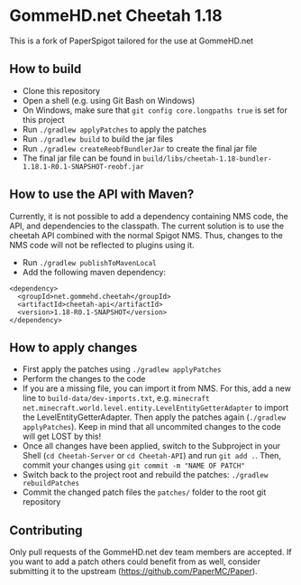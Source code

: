 # GommeHD.net Cheetah 1.18

This is a fork of PaperSpigot tailored for the use at GommeHD.net

## How to build
- Clone this repository
- Open a shell (e.g. using Git Bash on Windows)
- On Windows, make sure that `git config core.longpaths true` is set for this project
- Run `./gradlew applyPatches` to apply the patches
- Run `./gradlew build` to build the jar files
- Run `./gradlew createReobfBundlerJar` to create the final jar file
- The final jar file can be found in `build/libs/cheetah-1.18-bundler-1.18.1-R0.1-SNAPSHOT-reobf.jar`

## How to use the API with Maven?
Currently, it is not possible to add a dependency containing NMS code, the API, and dependencies to the classpath. The current solution is to use the cheetah API combined with the normal Spigot NMS. 
Thus, changes to the NMS code will not be reflected to plugins using it.
- Run `./gradlew publishToMavenLocal`
- Add the following maven dependency:
```
<dependency>
  <groupId>net.gommehd.cheetah</groupId>
  <artifactId>cheetah-api</artifactId>
  <version>1.18-R0.1-SNAPSHOT</version>
</dependency>
```

## How to apply changes
- First apply the patches using `./gradlew applyPatches`
- Perform the changes to the code
- If you are a missing file, you can import it from NMS. For this, add a new line to `build-data/dev-imports.txt`, e.g. `minecraft net.minecraft.world.level.entity.LevelEntityGetterAdapter` to import the LevelEntityGetterAdapter. Then apply the patches again (`./gradlew applyPatches`). Keep in mind that all uncommited changes to the code will get LOST by this!
- Once all changes have been applied, switch to the Subproject in your Shell (`cd Cheetah-Server` or `cd Cheetah-API`) and run `git add .`. Then, commit your changes using `git commit -m "NAME OF PATCH"`
- Switch back to the project root and rebuild the patches: `./gradlew rebuildPatches`
- Commit the changed patch files the `patches/` folder to the root git repository

## Contributing
Only pull requests of the GommeHD.net dev team members are accepted. If you want to add a patch others could benefit from as well, consider submitting it to the upstream (https://github.com/PaperMC/Paper).